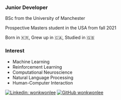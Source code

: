 <!--
**wonkwonlee/wonkwonlee** is a ✨ _special_ ✨ repository because its `README.md` (this file) appears on your GitHub profile.

Here are some ideas to get you started:

- 🔭 I’m currently working on ...
- 🌱 I’m currently learning ...
- 👯 I’m looking to collaborate on ...
- 🤔 I’m looking for help with ...
- 💬 Ask me about ...
- 📫 How to reach me: ...
- 😄 Pronouns: ...
- ⚡ Fun fact: ...
-->

### Junior Developer

BSc from the University of Manchester

Prospective Masters student in the USA from fall 2021

Born in 🇰🇷, Grew up in 🇨🇦, Studied in 🇬🇧


### Interest
* Machine Learning
* Reinforcement Learning
* Computational Neuroscience
* Natural Language Processing
* Human-Computer Interaction

[![Linkedin: wonkwonlee](https://img.shields.io/badge/-Linked-In-blue?style=flat-square&logo=Linkedin&logoColor=white&link=https://www.linkedin.com/in/dload1392/)](https://www.linkedin.com/in/dload1392/)
[![GitHub wonkwonlee](https://img.shields.io/github/followers/wonkwonlee?label=follow&style=social)](https://github.com/wonkwonlee)
